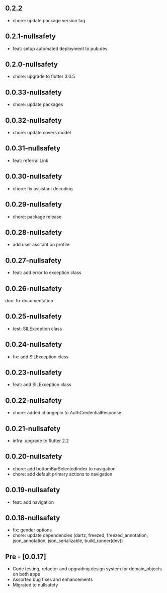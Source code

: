 ## 0.2.2

- chore: update package version tag

## 0.2.1-nullsafety

- feat: setup automated deployment to pub.dev

## 0.2.0-nullsafety

- chore: upgrade to flutter 3.0.5

## 0.0.33-nullsafety

- chore: update packages

## 0.0.32-nullsafety

- chore: update covers model

## 0.0.31-nullsafety

- feat: referral Link

## 0.0.30-nullsafety

- chore: fix assistant decoding

## 0.0.29-nullsafety

- chore: package release

## 0.0.28-nullsafety

- add user assitant on profile

## 0.0.27-nullsafety

- feat: add error to exception class

## 0.0.26-nullsafety

doc: fix documentation

## 0.0.25-nullsafety

- test: SILException class

## 0.0.24-nullsafety

- fix: add SILException class

## 0.0.23-nullsafety

- feat: add SILException class

## 0.0.22-nullsafety

- chore: added changepin to AuthCredentialResponse

## 0.0.21-nullsafety

- infra: upgrade to flutter 2.2

## 0.0.20-nullsafety

- chore: add bottomBarSelectedIndex to navigation
- chore: add default primary actions to navigation

## 0.0.19-nullsafety

- feat: add navigation

## 0.0.18-nullsafety

- fix: gender options
- chore: update dependencies (dartz, freezed, freezed_annotation, json_annotation, json_serializable, build_runner(dev))

## Pre - [0.0.17]

- Code testing, refactor and upgrading design system for domain_objects on both apps
- Assorted bug fixes and enhancements
- Migrated to nullsafety
